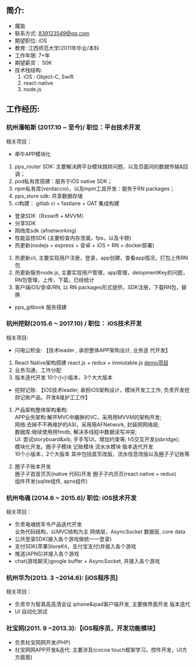 ## 简介: 

* 魔笛 
* 联系方式: 839123549@qq.com
* 期望职位: iOS
* 教育: 江西师范大学/2011年毕业/本科
* 工作年限: 7+年
* 期望薪资： 50K
* 技术栈结构: 
  1. iOS : Object-C, Swift
  2. react-native
  3. node.js

## 工作经历: 

### 杭州潘帕斯 (2017.10 ~ 至今)/ 职位：平台技术开发

相关项目：
* 牵牛APP模块化
1. pps_router SDK: 主要解决跨平台模块跳转问题，以及页面间的数据传输&回调；
2. pod私有库搭建：服务于iOS native SDK；
3. npm私有库(verdaccio)，以及inpm工具开发：服务于RN packages；
4. pps_store sdk: 共享数据存储
5. ci构建： gitlab ci + fastlane + OAT 集成构建
* 登录SDK（Rxswift + MVVM）
* 分享SDK
* 网络库sdk (afnetworking)
* 性能监控SDK (主要检查内存泄漏，fps，以及卡顿)
* 热更新(nodejs + express + 安卓 + iOS + RN + docker部署)
1. 热更新cli, 主要实现用户注册，登录，app创建，查看app情况，打包上传RN 包
2. 热更新服务node.js, 主要实现用户管理，app管理，delopmentKey的问题，RN包管理，上传，下载，已经统计
3. 客户端iOS/安卓/RN, 以 RN packages形式提供，SDK注册，下载RN包，替换
* pps_gitbook 服务搭建

### 杭州挖财(2015.6 ~ 2017.10) / 职位： iOS技术开发

相关项目:

*  闪电公积金: 【技术leader , 承担整体APP架构设计, 业务迭 代开发】
  
1. React Native架构搭建 react.js + redux + immutable.js [demo项目](https://jeremyzj.github.io/rnstarter/) 
2. 业务沟通，工作分配
3. 版本迭代开发 10个⼩小版本，3个⼤大版本

*  挖财记账: 【iOS技术leader, 承担iOS架构设计，模块开发⼯工作, 负责开发挖财记账产品，开发&维护⼯工作】

1. 产品架构整体架构重构:  
APP业务架构:解开MVC中臃肿的VC，采⽤用MVVM的架构开发;   
网络:去掉不不再维护的ASI，采⽤用AFNetwork, 封装⽹网络层;   
数据库:继续使⽤用fmdb, 解决多线程中数据读写冲突;  
UI: 尝试storyboard&xib, ⼿手写UI，增加约束等; h5交互开发(jsbridge);  
模块化开发。圈⼦子模块 记账模块 流⽔水模块 版本迭代开发  
10个⼩版本，2个大版本 其中包括首页改版，流⽔信息改版以及圈⼦子记账等    

2. 圈⼦子账本开发  
圈⼦子⾸首⻚页(native 代码)开发 圈⼦子内⻚页(react native + redux)  
组件开发(sqlite组件, apns组件)

### 杭州电魂 (2014.6 ~ 2015.6)/ 职位: iOS技术开发

相关项目：

* 负责电魂统军令产品迭代开发   
  业务代码结构，以MVC结构为主 
  网络层，AsyncSocket 数据层, core data 
* 公共登录SDK(接⼊各个游戏做统⼀一登录) 
* 支付SDK(苹果StoreKit，⽀付宝支付)并接⼊各个游戏 
* 推送(APNS)并接入各个游戏
* chat(游戏聊天)google buffer + AsyncSocket, 并接入各个游戏

### 杭州华为(2013. 3 ~2014.6): [iOS程序员]

相关项目：

* 负责华为智真⾼高清会议 iphone&ipad客户端开发, 主要做界⾯开发 版本迭代
* UI ⾃动化测试

### 社宝网(2011. 9 ~2013.3):【iOS程序员，开发功能模块】
* 负责社宝⽹网开发(PHP) 
* 社宝⽹网APP开发&迭代: 主要涉及(cocoa touch框架学习，控件开发，UI⽅方⾯面)




